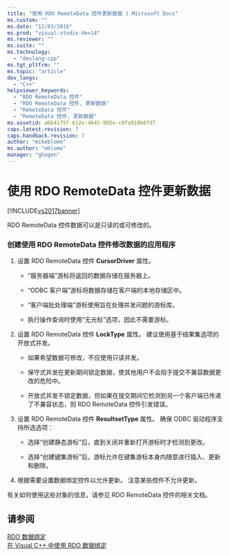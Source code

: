 ```yaml
---
title: "使用 RDO RemoteData 控件更新数据 | Microsoft Docs"
ms.custom: ""
ms.date: "12/03/2016"
ms.prod: "visual-studio-dev14"
ms.reviewer: ""
ms.suite: ""
ms.technology: 
  - "devlang-cpp"
ms.tgt_pltfrm: ""
ms.topic: "article"
dev_langs: 
  - "C++"
helpviewer_keywords: 
  - "RDO RemoteData 控件"
  - "RDO RemoteData 控件, 更新数据"
  - "RemoteData 控件"
  - "RemoteData 控件, 更新数据"
ms.assetid: abb4175f-612e-4645-905e-c0fa918b0fd7
caps.latest.revision: 7
caps.handback.revision: 7
author: "mikeblome"
ms.author: "mblome"
manager: "ghogen"
---
```

# 使用 RDO RemoteData 控件更新数据
[!INCLUDE[vs2017banner](../../assembler/inline/includes/vs2017banner.md)]

RDO RemoteData 控件数据可以是只读的或可修改的。  
  
### 创建使用 RDO RemoteData 控件修改数据的应用程序  
  
1.  设置 RDO RemoteData 控件 **CursorDriver** 属性。  
  
    -   “服务器端”游标将返回的数据存储在服务器上。  
  
    -   “ODBC 客户端”游标将数据存储在客户端的本地存储区中。  
  
    -   “客户端批处理端”游标使用旨在处理并发问题的游标库。  
  
    -   执行操作查询时使用“无光标”选项，因此不需要游标。  
  
2.  设置 RDO RemoteData 控件 **LockType** 属性。  建议使用基于结果集选项的开放式并发。  
  
    -   如果希望数据可修改，不应使用只读并发。  
  
    -   保守式并发在更新期间锁定数据，使其他用户不会陷于提交不兼容数据更改的危险中。  
  
    -   开放式并发不锁定数据，但如果在提交期间它检测到另一个客户端已传递了不兼容状态，则 RDO RemoteData 控件引发错误。  
  
3.  设置 RDO RemoteData 控件 **ResultsetType** 属性。  确保 ODBC 驱动程序支持所选选项：  
  
    -   选择“创建静态游标”后，直到关闭并重新打开游标时才检测到更改。  
  
    -   选择“创建键集游标”后，游标允许在键集游标本身内随意进行插入、更新和删除。  
  
4.  根据需要设置数据绑定控件以允许更新。  注意某些控件不允许更新。  
  
 有关如何使用这些对象的信息，请参见 RDO RemoteData 控件的相关文档。  
  
## 请参阅  
 [RDO 数据绑定](../../data/ado-rdo/rdo-databinding.md)   
 [在 Visual C\+\+ 中使用 RDO 数据绑定](../../data/ado-rdo/using-rdo-databinding-in-visual-cpp.md)